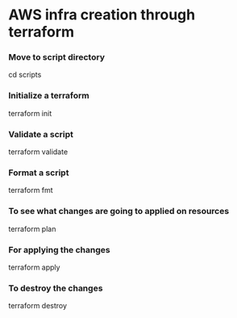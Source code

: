# AWS infra creation through terraform



### Move to script directory
cd scripts

### Initialize a terraform
terraform init


### Validate a script 
terraform validate

### Format a script
terraform fmt

### To see what changes are going to applied on resources
terraform plan

### For applying the changes
terraform apply

### To destroy the changes
terraform destroy
